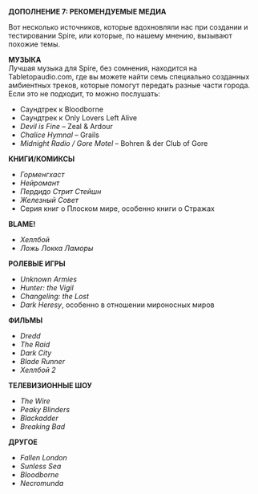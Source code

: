 **ДОПОЛНЕНИЕ 7: РЕКОМЕНДУЕМЫЕ МЕДИА**

Вот несколько источников, которые вдохновляли нас при создании и тестировании Spire, или которые, по нашему мнению, вызывают похожие темы.

**МУЗЫКА**  
Лучшая музыка для Spire, без сомнения, находится на Tabletopaudio.com, где вы можете найти семь специально созданных амбиентных треков, которые помогут передать разные части города. Если это не подходит, то можно послушать:
- Саундтрек к Bloodborne
- Саундтрек к Only Lovers Left Alive
- *Devil is Fine* – Zeal & Ardour
- *Chalice Hymnal* – Grails
- *Midnight Radio / Gore Motel* – Bohren & der Club of Gore

**КНИГИ/КОМИКСЫ**  
- *Горменгхаст*  
- *Нейромант*  
- *Пердидо Стрит Стейшн*  
- *Железный Совет*  
- Серия книг о Плоском мире, особенно книги о Стражах

**BLAME!**  
- *Хеллбой*  
- *Ложь Локка Ламоры*

**РОЛЕВЫЕ ИГРЫ**  
- *Unknown Armies*  
- *Hunter: the Vigil*  
- *Changeling: the Lost*  
- *Dark Heresy*, особенно в отношении мироносных миров

**ФИЛЬМЫ**  
- *Dredd*  
- *The Raid*  
- *Dark City*  
- *Blade Runner*  
- *Хеллбой 2*

**ТЕЛЕВИЗИОННЫЕ ШОУ**  
- *The Wire*  
- *Peaky Blinders*  
- *Blackadder*  
- *Breaking Bad*

**ДРУГОЕ**  
- *Fallen London*  
- *Sunless Sea*  
- *Bloodborne*  
- *Necromunda*